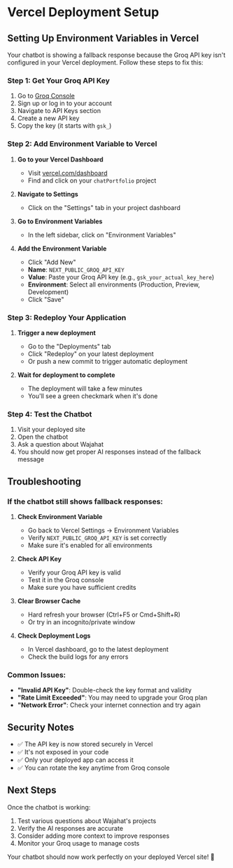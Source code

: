 # Vercel Deployment Setup

## Setting Up Environment Variables in Vercel

Your chatbot is showing a fallback response because the Groq API key isn't configured in your Vercel deployment. Follow these steps to fix this:

### Step 1: Get Your Groq API Key

1. Go to [Groq Console](https://console.groq.com/)
2. Sign up or log in to your account
3. Navigate to API Keys section
4. Create a new API key
5. Copy the key (it starts with `gsk_`)

### Step 2: Add Environment Variable to Vercel

1. **Go to your Vercel Dashboard**
   - Visit [vercel.com/dashboard](https://vercel.com/dashboard)
   - Find and click on your `chatPortfolio` project

2. **Navigate to Settings**
   - Click on the "Settings" tab in your project dashboard

3. **Go to Environment Variables**
   - In the left sidebar, click on "Environment Variables"

4. **Add the Environment Variable**
   - Click "Add New"
   - **Name**: `NEXT_PUBLIC_GROQ_API_KEY`
   - **Value**: Paste your Groq API key (e.g., `gsk_your_actual_key_here`)
   - **Environment**: Select all environments (Production, Preview, Development)
   - Click "Save"

### Step 3: Redeploy Your Application

1. **Trigger a new deployment**
   - Go to the "Deployments" tab
   - Click "Redeploy" on your latest deployment
   - Or push a new commit to trigger automatic deployment

2. **Wait for deployment to complete**
   - The deployment will take a few minutes
   - You'll see a green checkmark when it's done

### Step 4: Test the Chatbot

1. Visit your deployed site
2. Open the chatbot
3. Ask a question about Wajahat
4. You should now get proper AI responses instead of the fallback message

## Troubleshooting

### If the chatbot still shows fallback responses:

1. **Check Environment Variable**
   - Go back to Vercel Settings → Environment Variables
   - Verify `NEXT_PUBLIC_GROQ_API_KEY` is set correctly
   - Make sure it's enabled for all environments

2. **Check API Key**
   - Verify your Groq API key is valid
   - Test it in the Groq console
   - Make sure you have sufficient credits

3. **Clear Browser Cache**
   - Hard refresh your browser (Ctrl+F5 or Cmd+Shift+R)
   - Or try in an incognito/private window

4. **Check Deployment Logs**
   - In Vercel dashboard, go to the latest deployment
   - Check the build logs for any errors

### Common Issues:

- **"Invalid API Key"**: Double-check the key format and validity
- **"Rate Limit Exceeded"**: You may need to upgrade your Groq plan
- **"Network Error"**: Check your internet connection and try again

## Security Notes

- ✅ The API key is now stored securely in Vercel
- ✅ It's not exposed in your code
- ✅ Only your deployed app can access it
- ✅ You can rotate the key anytime from Groq console

## Next Steps

Once the chatbot is working:
1. Test various questions about Wajahat's projects
2. Verify the AI responses are accurate
3. Consider adding more context to improve responses
4. Monitor your Groq usage to manage costs

Your chatbot should now work perfectly on your deployed Vercel site! 🚀 